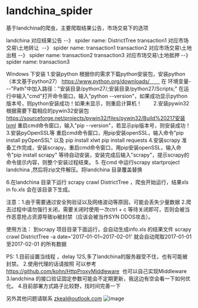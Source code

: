 # landchina_spider
基于landchina的爬虫，主要爬取结果公告，市场交易下的选项

landchina 对应结果公告  --》 spider name: DistrictTree
transaction1 对应市场交易\土地转让  --》 spider name: transaction1
transaction2 对应市场交易\土地出租  --》 spider name: transaction2
transaction3 对应市场交易\土地抵押  --》 spider name: transaction3

Windows 下安装
1.安装python
根据你的需求下载python安装包，安装python（本文基于python27）	https://www.python.org/downloads/　　
在 环境变量---"Path"中加入路径："安装目录/python27/;安装目录/python27/Scripts;"
在运行中输入"cmd"打开命令窗口，输入"python --version"，如果成功显示python版本号，则python安装成功！如果未显示，则重启计算机！　　
2.安装pywin32
根据需要下载相应的pywin32安装包
https://sourceforge.net/projects/pywin32/files/pywin32/Build%20217安装lxml
重启cmd命令窗口，输入"pip --version"，若显示pip版本号，则安装成功！
3.安装pyOpenSSL等
重启cmd命令窗口，用pip安装openSSL，输入命令"pip install pyOpenSSL"
以及 
pip install xlwt
pip install requests
4.安装scrapy
准备工作完成，安装scrapy。重启cmd命令窗口，用pip安装openSSL，输入命令"pip install 	scrapy"
等待自动安装，安装完成后输入"scrapy"，提示scrapy的命令提示内容，则整个安装过程结束。
5. 在cmd 中运行scrapy startproject landchina   ,然后将zip文件解压。将landchina 目录覆盖替换

6.在landchina 目录下运行 scrapy crawl DistrictTree ，爬虫开始运行，结果xls in fo.xls  会在该目录下生成。


注意：1.由于需要通过安全狗验证以及网络波动等原因，可能会丢失少量数据
      2.爬去过程中请勿强行关闭，需要关闭时使用一次ctrl + c 等待关闭即可，否则会被当作恶意抢占资源导致ip被封禁（应该会被当作SYN DDOS攻击）。

使用方法：
到scrapy 项目目录下面运行，会自动生成info.xls 的结果文件
scrapy crawl DistrictTree -a date='2017-01-01~2017-02-01' 
就会自动爬取2017-01-01 至2017-02-01 的所有数据

PS:
1.目前设置当线程 ，delay 12S,多了landchina的服务器受不住，也有可能被封禁。
2.使用代理的话请按照 可以参考 https://github.com/kohn/HttpProxyMiddleware  也可以自己实现Middleware
3.landchina 的接口验证固定参数可能会不定期更新，我这边有空会看一下如何优化。
4.目前部署方式路子比较野，找时间完善一下

另外其他问题请联系 zkeal@outlook.com
![image](https://github.com/zkeal/landchina_spider/blob/master/example.PNG)
